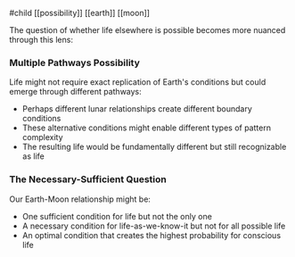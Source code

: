 #child  [[possibility]] [[earth]] [[moon]]

The question of whether life elsewhere is possible becomes more nuanced through this lens:

### Multiple Pathways Possibility

Life might not require exact replication of Earth's conditions but could emerge through different pathways:

- Perhaps different lunar relationships create different boundary conditions
- These alternative conditions might enable different types of pattern complexity
- The resulting life would be fundamentally different but still recognizable as life

### The Necessary-Sufficient Question

Our Earth-Moon relationship might be:

- One sufficient condition for life but not the only one
- A necessary condition for life-as-we-know-it but not for all possible life
- An optimal condition that creates the highest probability for conscious life